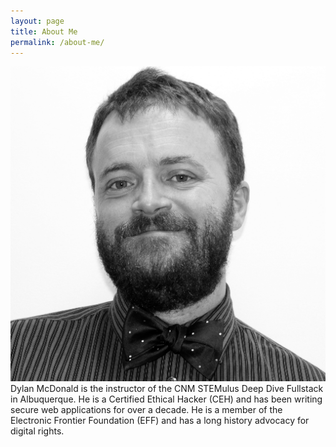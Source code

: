 ```yaml
---
layout: page
title: About Me
permalink: /about-me/
---
```

<div class="row">
	<div class="col-md-6">
		<img class="img-fluid" src="/assets/images/deepdivedylan.png" />
	</div>
	<div class="col-md-6">
		Dylan McDonald is the instructor of the CNM STEMulus Deep Dive Fullstack
		in Albuquerque. He is a Certified Ethical Hacker (CEH) and has been
		writing secure web applications for over a decade. He is a member of
		the Electronic Frontier Foundation (EFF) and has a long history
		advocacy for digital rights.
	</div>
</div>

